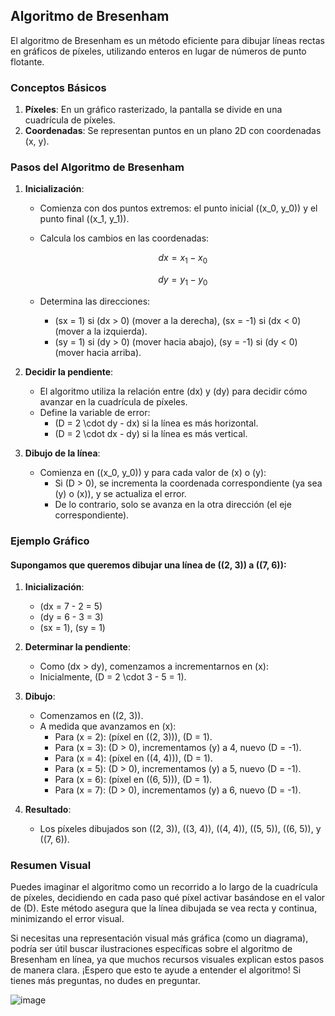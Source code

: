 ## Algoritmo de Bresenham

El algoritmo de Bresenham es un método eficiente para dibujar líneas rectas en gráficos de píxeles, utilizando enteros en lugar de números de punto flotante.

### Conceptos Básicos

1. **Píxeles**: En un gráfico rasterizado, la pantalla se divide en una cuadrícula de píxeles.
2. **Coordenadas**: Se representan puntos en un plano 2D con coordenadas (x, y).

### Pasos del Algoritmo de Bresenham

1. **Inicialización**:
   - Comienza con dos puntos extremos: el punto inicial \((x_0, y_0)\) y el punto final \((x_1, y_1)\).
   - Calcula los cambios en las coordenadas:

     $$dx = x_1 - x_0$$
 
     $$dy = y_1 - y_0$$
   - Determina las direcciones:
     - \(sx = 1\) si \(dx > 0\) (mover a la derecha), \(sx = -1\) si \(dx < 0\) (mover a la izquierda).
     - \(sy = 1\) si \(dy > 0\) (mover hacia abajo), \(sy = -1\) si \(dy < 0\) (mover hacia arriba).

2. **Decidir la pendiente**:
   - El algoritmo utiliza la relación entre \(dx\) y \(dy\) para decidir cómo avanzar en la cuadrícula de píxeles.
   - Define la variable de error:
     - \(D = 2 \cdot dy - dx\) si la línea es más horizontal.
     - \(D = 2 \cdot dx - dy\) si la línea es más vertical.

3. **Dibujo de la línea**:
   - Comienza en \((x_0, y_0)\) y para cada valor de \(x\) o \(y\):
     - Si \(D > 0\), se incrementa la coordenada correspondiente (ya sea \(y\) o \(x\)), y se actualiza el error.
     - De lo contrario, solo se avanza en la otra dirección (el eje correspondiente).

### Ejemplo Gráfico

#### Supongamos que queremos dibujar una línea de \((2, 3)\) a \((7, 6)\):

1. **Inicialización**:
   - \(dx = 7 - 2 = 5\)
   - \(dy = 6 - 3 = 3\)
   - \(sx = 1\), \(sy = 1\)

2. **Determinar la pendiente**:
   - Como \(dx > dy\), comenzamos a incrementarnos en \(x\):
   - Inicialmente, \(D = 2 \cdot 3 - 5 = 1\).

3. **Dibujo**:
   - Comenzamos en \((2, 3)\).
   - A medida que avanzamos en \(x\):
     - Para \(x = 2\): (píxel en \((2, 3)\)), \(D = 1\).
     - Para \(x = 3\): \(D > 0\), incrementamos \(y\) a 4, nuevo \(D = -1\).
     - Para \(x = 4\): (píxel en \((4, 4)\)), \(D = 1\).
     - Para \(x = 5\): \(D > 0\), incrementamos \(y\) a 5, nuevo \(D = -1\).
     - Para \(x = 6\): (píxel en \((6, 5)\)), \(D = 1\).
     - Para \(x = 7\): \(D > 0\), incrementamos \(y\) a 6, nuevo \(D = -1\).

4. **Resultado**:
   - Los píxeles dibujados son \((2, 3)\), \((3, 4)\), \((4, 4)\), \((5, 5)\), \((6, 5)\), y \((7, 6)\).

### Resumen Visual

Puedes imaginar el algoritmo como un recorrido a lo largo de la cuadrícula de píxeles, decidiendo en cada paso qué píxel activar basándose en el valor de \(D\). Este método asegura que la línea dibujada se vea recta y continua, minimizando el error visual.

Si necesitas una representación visual más gráfica (como un diagrama), podría ser útil buscar ilustraciones específicas sobre el algoritmo de Bresenham en línea, ya que muchos recursos visuales explican estos pasos de manera clara. ¡Espero que esto te ayude a entender el algoritmo! Si tienes más preguntas, no dudes en preguntar.

![image](https://github.com/user-attachments/assets/16e28eed-7f3c-4516-bf98-08e947c61130)

